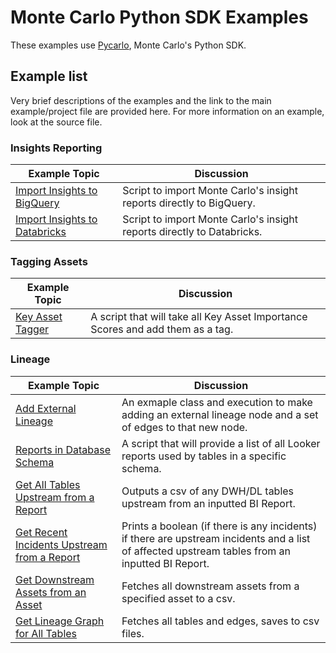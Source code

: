 # Monte Carlo Python SDK Examples

These examples use [Pycarlo](https://github.com/monte-carlo-data/python-sdk), Monte Carlo's Python SDK.

## Example list

Very brief descriptions of the examples and the link to the main example/project file are provided here. For more information on an example, look at the source file.

### Insights Reporting
| Example Topic | Discussion |
| ------------- | ---------- |
| [Import Insights to BigQuery](insights/bigquery_insights_importer.py) | Script to import Monte Carlo's insight reports directly to BigQuery. |
| [Import Insights to Databricks](insights/extract_mc_insights_dbx.py) | Script to import Monte Carlo's insight reports directly to Databricks. |

### Tagging Assets
| Example Topic | Discussion |
| ------------- | ---------- |
| [Key Asset Tagger](admin/key_asset_tagger.py) | A script that will take all Key Asset Importance Scores and add them as a tag. |

### Lineage
| Example Topic | Discussion |
| ------------- | ---------- |
| [Add External Lineage](lineage/lineage.py) | An exmaple class and execution to make adding an external lineage node and a set of edges to that new node. |
| [Reports in Database Schema](lineage/reports_by_schema.py) | A script that will provide a list of all Looker reports used by tables in a specific schema. |
| [Get All Tables Upstream from a Report](lineage/tables_upstream_from_report.py) | Outputs a csv of any DWH/DL tables upstream from an inputted BI Report. |
| [Get Recent Incidents Upstream from a Report](lineage/incidents_upstream_from_report.py) | Prints a boolean (if there is any incidents) if there are upstream incidents and a list of affected upstream tables from an inputted BI Report. |
| [Get Downstream Assets from an Asset](lineage/incidents_upstream_from_report.py) | Fetches all downstream assets from a specified asset to a csv. |
| [Get Lineage Graph for All Tables](lineage/lineage_graph_retrieval.py) | Fetches all tables and edges, saves to csv files. |